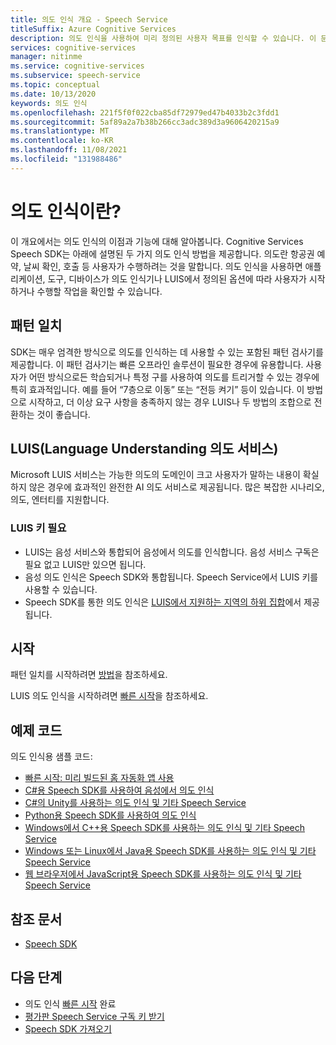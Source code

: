```yaml
---
title: 의도 인식 개요 - Speech Service
titleSuffix: Azure Cognitive Services
description: 의도 인식을 사용하여 미리 정의된 사용자 목표를 인식할 수 있습니다. 이 문서는 의도 인식 서비스의 이점과 기능을 개략적으로 설명합니다.
services: cognitive-services
manager: nitinme
ms.service: cognitive-services
ms.subservice: speech-service
ms.topic: conceptual
ms.date: 10/13/2020
keywords: 의도 인식
ms.openlocfilehash: 221f5f0f022cba85df72979ed47b4033b2c3fdd1
ms.sourcegitcommit: 5af89a2a7b38b266cc3adc389d3a9606420215a9
ms.translationtype: MT
ms.contentlocale: ko-KR
ms.lasthandoff: 11/08/2021
ms.locfileid: "131988486"
---
```

# <a name="what-is-intent-recognition"></a>의도 인식이란?

이 개요에서는 의도 인식의 이점과 기능에 대해 알아봅니다. Cognitive Services Speech SDK는 아래에 설명된 두 가지 의도 인식 방법을 제공합니다. 의도란 항공권 예약, 날씨 확인, 호출 등 사용자가 수행하려는 것을 말합니다. 의도 인식을 사용하면 애플리케이션, 도구, 디바이스가 의도 인식기나 LUIS에서 정의된 옵션에 따라 사용자가 시작하거나 수행할 작업을 확인할 수 있습니다.

## <a name="pattern-matching"></a>패턴 일치
SDK는 매우 엄격한 방식으로 의도를 인식하는 데 사용할 수 있는 포함된 패턴 검사기를 제공합니다. 이 패턴 검사기는 빠른 오프라인 솔루션이 필요한 경우에 유용합니다. 사용자가 어떤 방식으로든 학습되거나 특정 구를 사용하여 의도를 트리거할 수 있는 경우에 특히 효과적입니다. 예를 들어 “7층으로 이동” 또는 “전등 켜기” 등이 있습니다. 이 방법으로 시작하고, 더 이상 요구 사항을 충족하지 않는 경우 LUIS나 두 방법의 조합으로 전환하는 것이 좋습니다. 

## <a name="luis-language-understanding-intent-service"></a>LUIS(Language Understanding 의도 서비스)
Microsoft LUIS 서비스는 가능한 의도의 도메인이 크고 사용자가 말하는 내용이 확실하지 않은 경우에 효과적인 완전한 AI 의도 서비스로 제공됩니다. 많은 복잡한 시나리오, 의도, 엔터티를 지원합니다.

### <a name="luis-key-required"></a>LUIS 키 필요

* LUIS는 음성 서비스와 통합되어 음성에서 의도를 인식합니다. 음성 서비스 구독은 필요 없고 LUIS만 있으면 됩니다.
* 음성 의도 인식은 Speech SDK와 통합됩니다. Speech Service에서 LUIS 키를 사용할 수 있습니다.
* Speech SDK를 통한 의도 인식은 [LUIS에서 지원하는 지역의 하위 집합](./regions.md#intent-recognition)에서 제공됩니다.

## <a name="get-started"></a>시작
패턴 일치를 시작하려면 [방법](how-to-use-simple-language-pattern-matching.md)을 참조하세요.

LUIS 의도 인식을 시작하려면 [빠른 시작](get-started-intent-recognition.md)을 참조하세요.

## <a name="sample-code"></a>예제 코드

의도 인식용 샘플 코드:

* [빠른 시작: 미리 빌드된 홈 자동화 앱 사용](../luis/luis-get-started-create-app.md)
* [C#용 Speech SDK를 사용하여 음성에서 의도 인식](./how-to-recognize-intents-from-speech-csharp.md)
* [C#의 Unity를 사용하는 의도 인식 및 기타 Speech Service](https://github.com/Azure-Samples/cognitive-services-speech-sdk/tree/master/samples/unity/speechrecognizer)
* [Python용 Speech SDK를 사용하여 의도 인식](https://github.com/Azure-Samples/cognitive-services-speech-sdk/tree/master/samples/python/console)
* [Windows에서 C++용 Speech SDK를 사용하는 의도 인식 및 기타 Speech Service](https://github.com/Azure-Samples/cognitive-services-speech-sdk/tree/master/samples/cpp/windows/console)
* [Windows 또는 Linux에서 Java용 Speech SDK를 사용하는 의도 인식 및 기타 Speech Service](https://github.com/Azure-Samples/cognitive-services-speech-sdk/tree/master/samples/java/jre/console)
* [웹 브라우저에서 JavaScript용 Speech SDK를 사용하는 의도 인식 및 기타 Speech Service](https://github.com/Azure-Samples/cognitive-services-speech-sdk/tree/master/samples/js/browser)

## <a name="reference-docs"></a>참조 문서

* [Speech SDK](./speech-sdk.md)

## <a name="next-steps"></a>다음 단계

* 의도 인식 [빠른 시작](get-started-intent-recognition.md) 완료
* [평가판 Speech Service 구독 키 받기](overview.md#try-the-speech-service-for-free)
* [Speech SDK 가져오기](speech-sdk.md)
